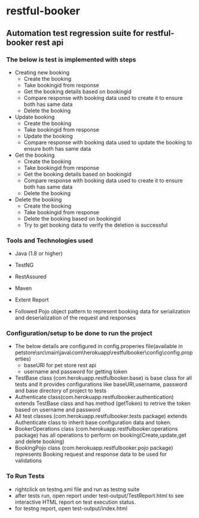 # restful-booker


## Automation test regression suite for restful-booker rest api

### The below is test is implemented with steps

* Creating new booking
	* Create the booking
	* Take bookingid from response
	* Get the booking details based on bookingid
	* Compare response with booking data used to create it to ensure both has same data
	* Delete the booking
* Update booking
	* Create the booking
	* Take bookingid from response
	* Update the booking
	* Compare response with booking data used to update the booking to ensure both has same data
* Get the booking
	* Create the booking
	* Take bookingid from response
	* Get the booking details based on bookingid
	* Compare response with booking data used to create it to ensure both has same data
	* Delete the booking
* Delete the booking
	* Create the booking
	* Take bookingid from response
	* Delete the booking based on bookingid
	* Try to get booking data to verify the deletion is successful



### Tools and Technologies used

* Java (1.8 or higher)
* TestNG
* RestAssured
* Maven
* Extent Report

* Followed Pojo object pattern to represent booking data for serialization and deserialization of the request and responses

### Configuration/setup to be done to run the project

* The below details are configured in config.properies file(available in petstore\src\main\java\com\herokuapp\restfulbooker\config\config.properties)
	* baseURI for pet store rest api
	* username and password for getting token
* TestBase class (com.herokuapp.restfulbooker.base) is base class for all tests and it provides configurations like baseURI,username, password and base directory of project to tests
* Authenticate class(com.herokuapp.restfulbooker.authentication) extends TestBase class and has method (getToken) to retrive the token based on username and password
* All test classes (com.herokuapp.restfulbooker.tests package) extends Authenticate class to inherit base configuration data and token.
* BookerOperations class (com.herokuapp.restfulbooker.operations package) has all operations to perform on booking(Create,update,get and delete booking)
* BookingPojo class (com.herokuapp.restfulbooker.pojo package) represents Booking request and response data to be used for validations


### To Run Tests
* rightclick on testng.xml file and run as testng suite
* after tests run, open report under test-output/TestReport.html to see interactive HTML report on test execution status.
* for testng report, open test-output/index.html




